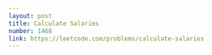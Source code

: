 ```yaml
---
layout: post
title: Calculate Salaries
number: 1468
link: https://leetcode.com/problems/calculate-salaries
---
```

